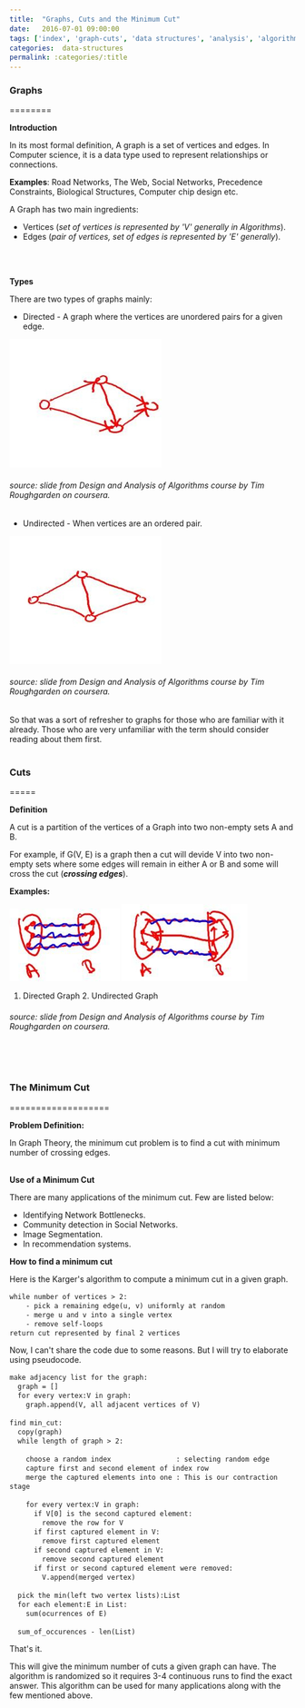 ```yaml
---
title:  "Graphs, Cuts and the Minimum Cut"
date:   2016-07-01 09:00:00
tags: ['index', 'graph-cuts', 'data structures', 'analysis', 'algorithms', 'graphs']
categories:  data-structures
permalink: :categories/:title
---
```


### Graphs
========

**Introduction**

In its most formal definition, A graph is a set of vertices and edges. In Computer science, it is a data type used to represent relationships or connections.

**Examples**:
Road Networks, The Web, Social Networks, Precedence Constraints, Biological Structures, Computer chip design etc.

A Graph has two main ingredients:

* Vertices (_set of vertices is represented by 'V' generally in Algorithms_).
* Edges (_pair of vertices, set of edges is represented by 'E' generally_).
<br>
<br>

**Types**

There are two types of graphs mainly:

* Directed - A graph where the vertices are unordered pairs for a given edge.

![directed-graph-example](/images/directed-graph.jpg)

###### source: slide from Design and Analysis of Algorithms course by Tim Roughgarden on coursera.

* Undirected - When vertices are an ordered pair.

![undirected-graph-example](/images/undirected-graph.jpg)

###### source: slide from Design and Analysis of Algorithms course by Tim Roughgarden on coursera.

So that was a sort of refresher to graphs for those who are familiar with it already.
Those who are very unfamiliar with the term should consider reading about them first.
<br>
<br>


### Cuts
=====

**Definition**

A cut is a partition of the vertices of a Graph into two non-empty sets A and B. 

For example, if G(V, E) is a graph then a cut will devide V into two non-empty sets
where some edges will remain in either A or B and some will cross the cut (_**crossing edges**_).

**Examples:**

![undirected-graph-cut](/images/undirected-graph-cut.jpg)
![directed-graph-cut](/images/directed-graph-cut.jpg)

1. Directed Graph   2. Undirected Graph

###### source: slide from Design and Analysis of Algorithms course by Tim Roughgarden on coursera.
<br>
<br>


### The Minimum Cut
===================

**Problem Definition:**

In Graph Theory, the minimum cut problem is to find a cut with minimum number of crossing edges.
<br>
<br>


**Use of a Minimum Cut**

There are many applications of the minimum cut. Few are listed below:

* Identifying Network Bottlenecks.
* Community detection in Social Networks.
* Image Segmentation.
* In recommendation systems.

**How to find a minimum cut**

Here is the Karger's algorithm to compute a minimum cut in a given graph.

    while number of vertices > 2:
        - pick a remaining edge(u, v) uniformly at random
        - merge u and v into a single vertex
        - remove self-loops
    return cut represented by final 2 vertices

Now, I can't share the code due to some reasons. But I will try to elaborate using pseudocode.

    make adjacency list for the graph:
      graph = []
      for every vertex:V in graph:
        graph.append(V, all adjacent vertices of V) 

    find min_cut:
      copy(graph)
      while length of graph > 2:

        choose a random index                : selecting random edge
        capture first and second element of index row 
        merge the captured elements into one : This is our contraction stage

        for every vertex:V in graph:
          if V[0] is the second captured element:
            remove the row for V 
          if first captured element in V:
            remove first captured element
          if second captured element in V:
            remove second captured element
          if first or second captured element were removed:
            V.append(merged vertex)

      pick the min(left two vertex lists):List
      for each element:E in List:
        sum(ocurrences of E)

      sum_of_occurences - len(List)

That's it.

This will give the minimum number of cuts a given graph can have.
The algorithm is randomized so it requires 3-4 continuous runs to find the exact answer.
This algorithm can be used for many applications along with the few mentioned above.

